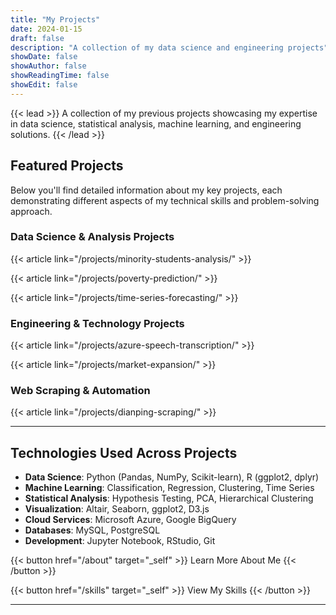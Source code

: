 ```yaml
---
title: "My Projects"
date: 2024-01-15
draft: false
description: "A collection of my data science and engineering projects"
showDate: false
showAuthor: false
showReadingTime: false
showEdit: false
---
```


{{< lead >}}
A collection of my previous projects showcasing my expertise in data science, statistical analysis, machine learning, and engineering solutions.
{{< /lead >}}

## Featured Projects

Below you'll find detailed information about my key projects, each demonstrating different aspects of my technical skills and problem-solving approach.

### Data Science & Analysis Projects

{{< article link="/projects/minority-students-analysis/" >}}

{{< article link="/projects/poverty-prediction/" >}}

{{< article link="/projects/time-series-forecasting/" >}}

### Engineering & Technology Projects

{{< article link="/projects/azure-speech-transcription/" >}}

{{< article link="/projects/market-expansion/" >}}

### Web Scraping & Automation

{{< article link="/projects/dianping-scraping/" >}}

---

## Technologies Used Across Projects

- **Data Science**: Python (Pandas, NumPy, Scikit-learn), R (ggplot2, dplyr)
- **Machine Learning**: Classification, Regression, Clustering, Time Series
- **Statistical Analysis**: Hypothesis Testing, PCA, Hierarchical Clustering
- **Visualization**: Altair, Seaborn, ggplot2, D3.js
- **Cloud Services**: Microsoft Azure, Google BigQuery
- **Databases**: MySQL, PostgreSQL
- **Development**: Jupyter Notebook, RStudio, Git

{{< button href="/about" target="_self" >}}
Learn More About Me
{{< /button >}}

{{< button href="/skills" target="_self" >}}
View My Skills
{{< /button >}} 

---